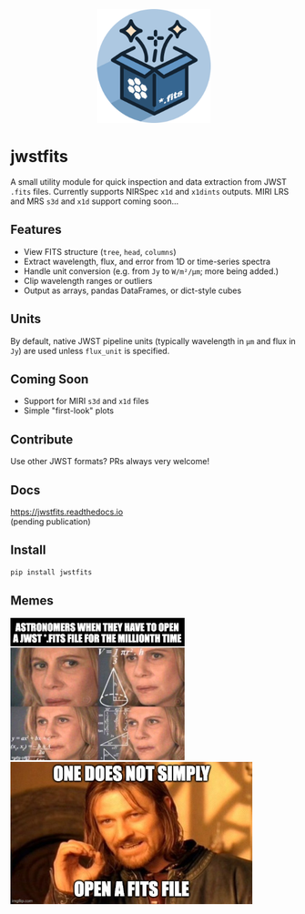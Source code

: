 <p align="center">
  <img src="docs/_static/jwstfits2.png" alt="jwstfits logo" width="200"/>
</p>

# jwstfits

A small utility module for quick inspection and data extraction from JWST `.fits` files. Currently supports NIRSpec `x1d` and `x1dints` outputs. MIRI LRS and MRS `s3d` and `x1d` support coming soon...

## Features

- View FITS structure (`tree`, `head`, `columns`)
- Extract wavelength, flux, and error from 1D or time-series spectra
- Handle unit conversion (e.g. from `Jy` to `W/m²/μm`; more being added.)
- Clip wavelength ranges or outliers
- Output as arrays, pandas DataFrames, or dict-style cubes

## Units

By default, native JWST pipeline units (typically wavelength in `μm` and flux in `Jy`) are used unless `flux_unit` is specified.

## Coming Soon

- Support for MIRI `s3d` and `x1d` files
- Simple "first-look" plots

## Contribute

Use other JWST formats? PRs always very welcome!

## Docs

https://jwstfits.readthedocs.io  
(pending publication)

## Install

```bash
pip install jwstfits
```

## Memes

<p float="left">
  <img src="/jwstfits/images/confusedfits.jpeg" height="250" />
  <img src="/jwstfits/images/onedoesnotsimplyopenfitsfile.jpg" height="250" /> 
</p>
